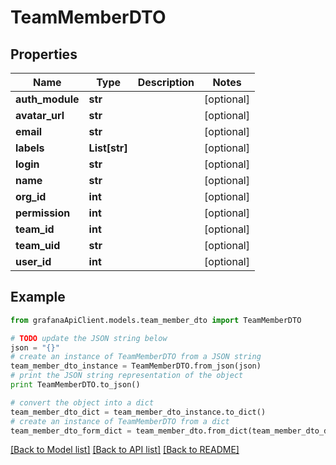 # TeamMemberDTO


## Properties
Name | Type | Description | Notes
------------ | ------------- | ------------- | -------------
**auth_module** | **str** |  | [optional] 
**avatar_url** | **str** |  | [optional] 
**email** | **str** |  | [optional] 
**labels** | **List[str]** |  | [optional] 
**login** | **str** |  | [optional] 
**name** | **str** |  | [optional] 
**org_id** | **int** |  | [optional] 
**permission** | **int** |  | [optional] 
**team_id** | **int** |  | [optional] 
**team_uid** | **str** |  | [optional] 
**user_id** | **int** |  | [optional] 

## Example

```python
from grafanaApiClient.models.team_member_dto import TeamMemberDTO

# TODO update the JSON string below
json = "{}"
# create an instance of TeamMemberDTO from a JSON string
team_member_dto_instance = TeamMemberDTO.from_json(json)
# print the JSON string representation of the object
print TeamMemberDTO.to_json()

# convert the object into a dict
team_member_dto_dict = team_member_dto_instance.to_dict()
# create an instance of TeamMemberDTO from a dict
team_member_dto_form_dict = team_member_dto.from_dict(team_member_dto_dict)
```
[[Back to Model list]](../README.md#documentation-for-models) [[Back to API list]](../README.md#documentation-for-api-endpoints) [[Back to README]](../README.md)



